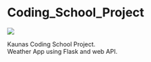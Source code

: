 # Coding_School_Project
<img src="https://repository-images.githubusercontent.com/240501220/7f2d6080-9456-11ea-9f2b-ec61f2b55bf">

Kaunas Coding School Project.<br>
Weather App using Flask and web API.</br>
